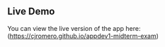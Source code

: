 ## Live Demo
You can view the live version of the app here:  
(https://cjromero.github.io/appdev1-midterm-exam)
